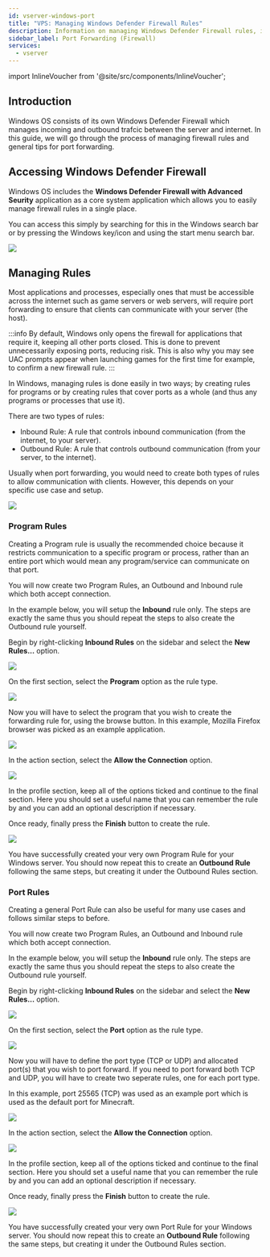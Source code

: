 ```yaml
---
id: vserver-windows-port
title: "VPS: Managing Windows Defender Firewall Rules"
description: Information on managing Windows Defender Firewall rules, including Port Forwarding, on your Windows VPS from ZAP-Hosting - ZAP-Hosting.com documentation
sidebar_label: Port Forwarding (Firewall)
services:
  - vserver
---
```


import InlineVoucher from '@site/src/components/InlineVoucher';

## Introduction

Windows OS consists of its own Windows Defender Firewall which manages incoming and outbound trafcic between the server and internet. In this guide, we will go through the process of managing firewall rules and general tips for port forwarding.

<InlineVoucher />

## Accessing Windows Defender Firewall

Windows OS includes the **Windows Defender Firewall with Advanced Seurity** application as a core system application which allows you to easily manage firewall rules in a single place.

You can access this simply by searching for this in the Windows search bar or by pressing the Windows key/icon and using the start menu search bar.

![](https://screensaver01.zap-hosting.com/index.php/s/MEdQwo2do8zA84m/preview)

## Managing Rules

Most applications and processes, especially ones that must be accessible across the internet such as game servers or web servers, will require port forwarding to ensure that clients can communicate with your server (the host).

:::info
By default, Windows only opens the firewall for applications that require it, keeping all other ports closed. This is done to prevent unnecessarily exposing ports, reducing risk. This is also why you may see UAC prompts appear when launching games for the first time for example, to confirm a new firewall rule.
:::

In Windows, managing rules is done easily in two ways; by creating rules for programs or by creating rules that cover ports as a whole (and thus any programs or processes that use it).

There are two types of rules:
- Inbound Rule: A rule that controls inbound communication (from the internet, to your server).
- Outbound Rule: A rule that controls outbound communication (from your server, to the internet).

Usually when port forwarding, you would need to create both types of rules to allow communication with clients. However, this depends on your specific use case and setup.

![](https://screensaver01.zap-hosting.com/index.php/s/a8HCX6ZyWfemQtN/preview)

### Program Rules

Creating a Program rule is usually the recommended choice because it restricts communication to a specific program or process, rather than an entire port which would mean any program/service can communicate on that port.

You will now create two Program Rules, an Outbound and Inbound rule which both accept connection.

In the example below, you will setup the **Inbound** rule only. The steps are exactly the same thus you should repeat the steps to also create the Outbound rule yourself.

Begin by right-clicking **Inbound Rules** on the sidebar and select the **New Rules...** option.

![](https://screensaver01.zap-hosting.com/index.php/s/mnZXWgEWyxSciE4/preview)

On the first section, select the **Program** option as the rule type.

![](https://screensaver01.zap-hosting.com/index.php/s/NPm9ae8BsD78An9/preview)

Now you will have to select the program that you wish to create the forwarding rule for, using the browse button. In this example, Mozilla Firefox browser was picked as an example application.

![](https://screensaver01.zap-hosting.com/index.php/s/XsS2iTa4JjXF8j5/preview)

In the action section, select the **Allow the Connection** option.

![](https://screensaver01.zap-hosting.com/index.php/s/pnFz9EoxPqPT8xS/preview)

In the profile section, keep all of the options ticked and continue to the final section. Here you should set a useful name that you can remember the rule by and you can add an optional description if necessary.

Once ready, finally press the **Finish** button to create the rule.

![](https://screensaver01.zap-hosting.com/index.php/s/dpWEYFYGtWQYkw3/preview)

You have successfully created your very own Program Rule for your Windows server. You should now repeat this to create an **Outbound Rule** following the same steps, but creating it under the Outbound Rules section.

### Port Rules

Creating a general Port Rule can also be useful for many use cases and follows similar steps to before.

You will now create two Program Rules, an Outbound and Inbound rule which both accept connection.

In the example below, you will setup the **Inbound** rule only. The steps are exactly the same thus you should repeat the steps to also create the Outbound rule yourself.

Begin by right-clicking **Inbound Rules** on the sidebar and select the **New Rules...** option.

![](https://screensaver01.zap-hosting.com/index.php/s/mnZXWgEWyxSciE4/preview)

On the first section, select the **Port** option as the rule type.

![](https://screensaver01.zap-hosting.com/index.php/s/eobA3wzbwQSqjpK/preview)

Now you will have to define the port type (TCP or UDP) and allocated port(s) that you wish to port forward. If you need to port forward both TCP and UDP, you will have to create two seperate rules, one for each port type.

In this example, port 25565 (TCP) was used as an example port which is used as the default port for Minecraft.

![](https://screensaver01.zap-hosting.com/index.php/s/yMco5L6ERWiLEHk/preview)

In the action section, select the **Allow the Connection** option.

![](https://screensaver01.zap-hosting.com/index.php/s/pnFz9EoxPqPT8xS/preview)

In the profile section, keep all of the options ticked and continue to the final section. Here you should set a useful name that you can remember the rule by and you can add an optional description if necessary.

Once ready, finally press the **Finish** button to create the rule.

![](https://screensaver01.zap-hosting.com/index.php/s/Ro5k6JgTF73exoH/preview)

You have successfully created your very own Port Rule for your Windows server. You should now repeat this to create an **Outbound Rule** following the same steps, but creating it under the Outbound Rules section.

<InlineVoucher />
